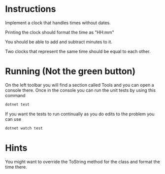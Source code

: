 # Instructions

Implement a clock that handles times without dates.

Printing the clock should format the time as "HH:mm"

You should be able to add and subtract minutes to it.

Two clocks that represent the same time should be equal to each other.

# Running (Not the green button)
On the left toolbar you will find a section called Tools and you can open a console there. Once in the console you can run the unit tests by using this command

```bash
dotnet test
```

If you want the tests to run continually as you do edits to the problem you can use

```bash
dotnet watch test
```

# Hints
You might want to override the ToString method for the class and format the time there.